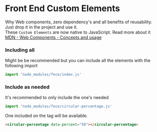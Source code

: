 # Front End Custom Elements 

Why Web components, zero dependency's and all benefits of reusability.  Just drop it in the project and use it.  
These `Custom Elements` are now native to JavaScript. Read more about it
[MDN - Web Components - Concepts and usage](https://developer.mozilla.org/en-US/docs/Web/Web_Components)

### Including all

Might be be recommended but you can include all the elements with the following import

```js
import 'node_modules/fece/index.js'
```

### Include as needed

It's recommended to only include the one's needed

```js
import 'node_modules/fece/circular-percentage.js'
```

One included on the tag will be available.

```html
<circular-percentage data-percent="50"></circular-percentage>
```
